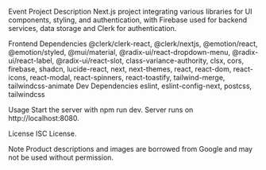 Event Project
Description
Next.js project integrating various libraries for UI components, styling, and authentication, with Firebase used for backend services, data storage and Clerk for authentication.

Frontend
Dependencies
@clerk/clerk-react, @clerk/nextjs, @emotion/react, @emotion/styled, @mui/material, @radix-ui/react-dropdown-menu, @radix-ui/react-label, @radix-ui/react-slot, class-variance-authority, clsx, cors, firebase, shadcn, lucide-react, next, next-themes, react, react-dom, react-icons, react-modal, react-spinners, react-toastify, tailwind-merge, tailwindcss-animate
Dev Dependencies
eslint, eslint-config-next, postcss, tailwindcss

Usage
Start the server with npm run dev. Server runs on http://localhost:8080.

License
ISC License.

Note
Product descriptions and images are borrowed from Google and may not be used without permission.
